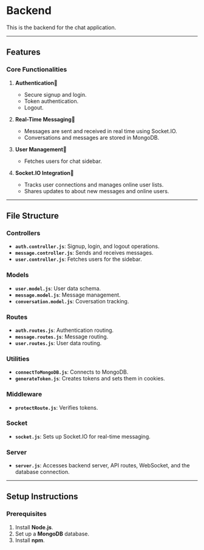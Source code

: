 # Backend

This is the backend for the chat application.

---

## Features

### Core Functionalities
1. **Authentication**:closed_lock_with_key:
   - Secure signup and login.
   - Token authentication.
   - Logout.

2. **Real-Time Messaging**:repeat_one:
   - Messages are sent and received in real time using Socket.IO.
   - Conversations and messages are stored in MongoDB.

3. **User Management**:file_folder:
   - Fetches users for chat sidebar.

4. **Socket.IO Integration**:bell:
   - Tracks user connections and manages online user lists.
   - Shares updates to about new messages and online users.

---

## File Structure

### **Controllers**
- **`auth.controller.js`**:
  Signup, login, and logout operations.
- **`message.controller.js`**:
  Sends and receives messages.
- **`user.controller.js`**:
  Fetches users for the sidebar.

### **Models**
- **`user.model.js`**:
  User data schema.
- **`message.model.js`**:
  Message management.
- **`conversation.model.js`**:
  Coversation tracking.

### **Routes**
- **`auth.routes.js`**:
  Authentication routing.
- **`message.routes.js`**:
  Message routing.
- **`user.routes.js`**:
  User data routing.

### **Utilities**
- **`connectToMongoDB.js`**:
  Connects to MongoDB.
- **`generateToken.js`**:
  Creates tokens and sets them in cookies.

### **Middleware**
- **`protectRoute.js`**:
  Verifies tokens.

### **Socket**
- **`socket.js`**:
  Sets up Socket.IO for real-time messaging.

### **Server**
- **`server.js`**:
  Accesses backend server, API routes, WebSocket, and the database connection.

---

## Setup Instructions

### Prerequisites
1. Install **Node.js**.
2. Set up a **MongoDB** database.
3. Install **npm**.

